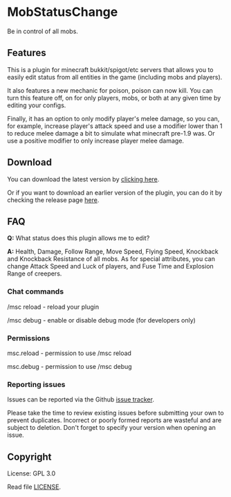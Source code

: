 # MobStatusChange

Be in control of all mobs.

## Features

This is a plugin for minecraft bukkit/spigot/etc servers that allows you to easily edit status from all entities in the game (including mobs and players). 

It also features a new mechanic for poison, poison can now kill. You can turn this feature off, on for only players, mobs, or both at any given time by editing your configs.

Finally, it has an option to only modify player's melee damage, so you can, for example, increase player's attack speed and use a modifier lower than 1 to reduce melee damage a bit to simulate what minecraft pre-1.9 was. Or use a positive modifier to only increase player melee damage.

## Download

You can download the latest version by [clicking here](https://github.com/SecretX33/MobStatusChange/releases/latest/download/MobStatusChange.jar). 

Or if you want to download an earlier version of the plugin, you can do it by checking the release page [here](https://github.com/SecretX33/MobStatusChange/releases).

## FAQ

**Q:** What status does this plugin allows me to edit?

**A:** Health, Damage, Follow Range, Move Speed, Flying Speed, Knockback and Knockback Resistance of all mobs. As for special attributes, you can change Attack Speed and Luck of players, and Fuse Time and Explosion Range of creepers.


### Chat commands

/msc reload - reload your plugin

/msc debug - enable or disable debug mode (for developers only)

### Permissions

msc.reload - permission to use /msc reload

msc.debug - permission to use /msc debug

### Reporting issues

Issues can be reported via the Github [issue tracker](https://github.com/SecretX33/MobStatusChange/issues).

Please take the time to review existing issues before submitting your own to prevent duplicates. Incorrect or poorly formed reports are wasteful and are subject to deletion. Don't forget to specify your version when opening an issue.

## Copyright

License: GPL 3.0

Read file [LICENSE](LICENSE).
